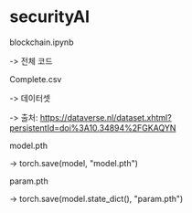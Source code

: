 # securityAI

blockchain.ipynb

-> 전체 코드

Complete.csv

-> 데이터셋

-> 출처: https://dataverse.nl/dataset.xhtml?persistentId=doi%3A10.34894%2FGKAQYN

model.pth

-> torch.save(model, "model.pth")

param.pth

-> torch.save(model.state_dict(), "param.pth")
